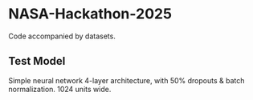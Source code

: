 # NASA-Hackathon-2025
Code accompanied by datasets.

## Test Model
Simple neural network 4-layer architecture, with 50% dropouts & batch normalization.
1024 units wide.
